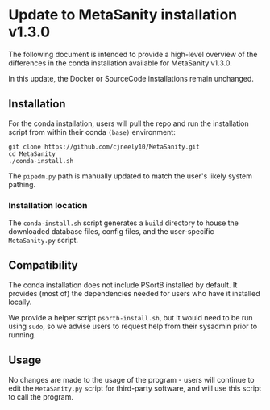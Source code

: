 # Update to MetaSanity installation v1.3.0

The following document is intended to provide a high-level overview of the differences in the conda installation available for MetaSanity v1.3.0.

In this update, the Docker or SourceCode installations remain unchanged.

## Installation
For the conda installation, users will pull the repo and run the installation script from within their conda `(base)` environment:

```shell
git clone https://github.com/cjneely10/MetaSanity.git
cd MetaSanity
./conda-install.sh
```

The `pipedm.py` path is manually updated to match the user's likely system pathing.

### Installation location
The `conda-install.sh` script generates a `build` directory to house the downloaded database files, config files, and the user-specific `MetaSanity.py` script. 

## Compatibility
The conda installation does not include PSortB installed by default. It provides (most of) the dependencies needed for users who have it installed locally.

We provide a helper script `psortb-install.sh`, but it would need to be run using `sudo`, so we advise users to request help from their sysadmin prior to running.

## Usage
No changes are made to the usage of the program - users will continue to edit the `MetaSanity.py` script for third-party software, and will use this script to call the program.
